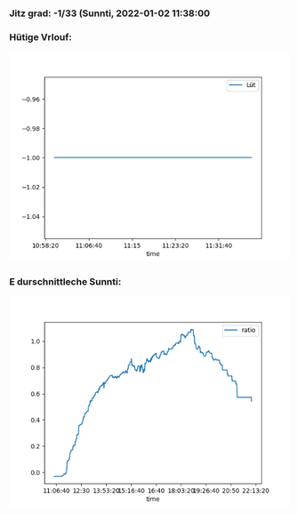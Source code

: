### Jitz grad: -1/33 (Sunnti, 2022-01-02 11:38:00

### Hütige Vrlouf:
![Graph](Today.png)

### E durschnittleche Sunnti:
![Graph](Sunnti.png)